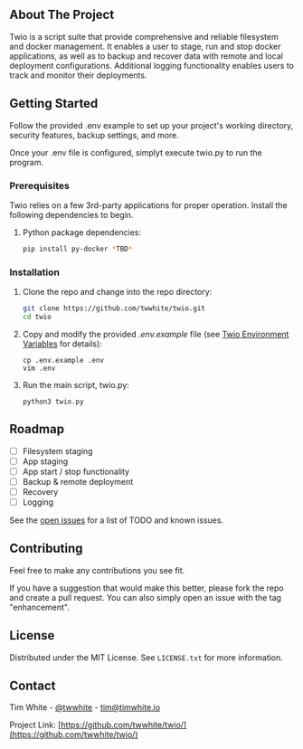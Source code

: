 

<!-- ABOUT THE PROJECT -->
## About The Project

Twio is a script suite that provide comprehensive and reliable filesystem and docker management. It enables a user to stage, run and stop docker applications, as well as to backup and recover data with remote and local deployment configurations. Additional logging functionality enables users to track and monitor their deployments.

<!-- GETTING STARTED -->
## Getting Started

Follow the provided .env example to set up your project's working directory, security features, backup settings, and more. 

Once your .env file is configured, simplyt execute twio.py to run the program.

### Prerequisites

Twio relies on a few 3rd-party applications for proper operation. Install the following dependencies to begin.

1. Python package dependencies:
   ```sh
   pip install py-docker *TBD*
   ```

### Installation

1. Clone the repo and change into the repo directory:
   ```sh
   git clone https://github.com/twwhite/twio.git
   cd twio
   ```

3. Copy and modify the provided _.env.example_ file (see [Twio Environment Variables](https://) for details):
   ```
   cp .env.example .env
   vim .env
   ```
4. Run the main script, twio.py:
   ```
   python3 twio.py
   ```

<!-- USAGE EXAMPLES
## Usage

Use this space to show useful examples of how a project can be used. Additional screenshots, code examples and demos work well in this space. You may also link to more resources.

_For more examples, please refer to the [Documentation](https://example.com)_

 -->


<!-- ROADMAP -->
## Roadmap
- [ ] Filesystem staging
- [ ] App staging
- [ ] App start / stop functionality
- [ ] Backup & remote deployment
- [ ] Recovery
- [ ] Logging

See the [open issues](https://github.com/twwhite/twio/issues) for a list of TODO and known issues.


<!-- CONTRIBUTING -->
## Contributing
Feel free to make any contributions you see fit. 

If you have a suggestion that would make this better, please fork the repo and create a pull request. You can also simply open an issue with the tag "enhancement".

<!-- LICENSE -->
## License

Distributed under the MIT License. See `LICENSE.txt` for more information.


<!-- CONTACT -->
## Contact

Tim White - [@twwhite](https://github.com/twwhite) - tim@timwhite.io

Project Link: [https://github.com/twwhite/twio/](https://github.com/twwhite/twio/)



